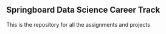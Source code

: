 ## Springboard Data Science Career Track

This is the repository for all the assignments and projects
